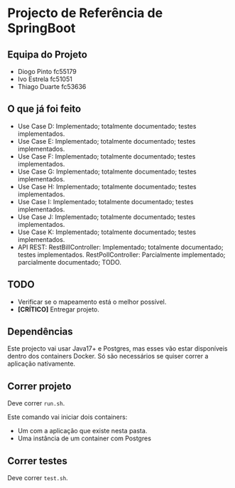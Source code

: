 # Projecto de Referência de SpringBoot

## Equipa do Projeto
* Diogo Pinto   fc55179
* Ivo Estrela   fc51051
* Thiago Duarte fc53636

## O que já foi feito

 * Use Case D: Implementado; totalmente documentado; testes implementados.
 * Use Case E: Implementado; totalmente documentado; testes implementados.
 * Use Case F: Implementado; totalmente documentado; testes implementados.
 * Use Case G: Implementado; totalmente documentado; testes implementados.
 * Use Case H: Implementado; totalmente documentado; testes implementados.
 * Use Case I: Implementado; totalmente documentado; testes implementados.
 * Use Case J: Implementado; totalmente documentado; testes implementados.
 * Use Case K: Implementado; totalmente documentado; testes implementados.
 * API REST: RestBillController: Implementado; totalmente documentado; testes implementados.
             RestPollController: Parcialmente implementado; parcialmente documentado; TODO.
 ## TODO

 * Verificar se o mapeamento está o melhor possível.
 * **[CRÍTICO]** Entregar projeto.

## Dependências

Este projecto vai usar Java17+ e Postgres, mas esses vão estar disponíveis dentro dos containers Docker. Só são necessários se quiser correr a aplicação nativamente.

## Correr projeto

Deve correr `run.sh`.

Este comando vai iniciar dois containers:

* Um com a aplicação que existe nesta pasta.
* Uma instância de um container com Postgres

## Correr testes

Deve correr `test.sh`.
